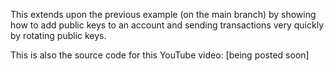 This extends upon the previous example (on the main branch) by showing how to add public keys to an account and sending transactions very quickly by rotating public keys.

This is also the source code for this YouTube video: [being posted soon]